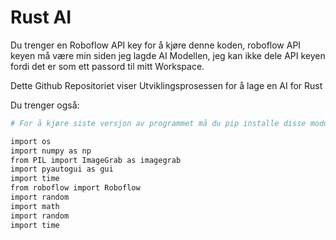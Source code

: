 # Rust AI

Du trenger en Roboflow API key for å kjøre denne koden, roboflow API keyen må være min siden jeg lagde AI Modellen, jeg kan ikke dele API keyen fordi det er som ett passord til mitt Workspace.

Dette Github Repositoriet viser Utviklingsprosessen for å lage en AI for Rust

Du trenger også:

```bash
# For å kjøre siste versjon av programmet må du pip installe disse modulene

import os
import numpy as np
from PIL import ImageGrab as imagegrab
import pyautogui as gui
import time
from roboflow import Roboflow
import random
import math
import random
import time
```
